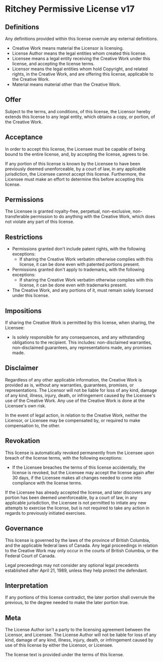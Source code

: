 # Ritchey Permissive License v17

## Definitions

Any definitions provided within this license overrule any external definitions.

- Creative Work means material the Licensor is licensing.
- License Author means the legal entities whom created this license.
- Licensee means a legal entity receiving the Creative Work under this license, and accepting the license terms.
- Licensor means the legal entities whom hold Copyright, and related rights, in the Creative Work, and are offering this license, applicable to the Creative Work.
- Material means material other than the Creative Work.

## Offer

Subject to the terms, and conditions, of this license, the Licensor hereby extends this license to any legal entity, which obtains a copy, or portion, of the Creative Work.

## Acceptance

In order to accept this license, the Licensee must be capable of being bound to the entire license, and, by accepting the license, agrees to be.

If any portion of this license is known by the Licensee to have been previously deemed unenforceable, by a court of law, in any applicable jurisdiction, the Licensee cannot accept this license. Furthermore, the Licensee must make an effort to determine this before accepting this license. 

## Permissions

The Licensee is granted royalty-free, perpetual, non-exclusive, non-transferable permission to do anything with the Creative Work, which does not violate any part of this license.

## Restrictions

- Permissions granted don't include patent rights, with the following exceptions:
  + If sharing the Creative Work verbatim otherwise complies with this license, it can be done even with patented portions present.
- Permissions granted don't apply to trademarks, with the following exceptions: 
  + If sharing the Creative Work verbatim otherwise complies with this license, it can be done even with trademarks present.
- The Creative Work, and any portions of it, must remain solely licensed under this license.

## Impositions

If sharing the Creative Work is permitted by this license, when sharing, the Licensee:
- Is solely responsible for any consequences, and any withstanding obligations to the recipient. This includes: non-disclaimed warranties, non-disclaimed guarantees, any representations made, any promises made.

## Disclaimer

Regardless of any other applicable information, the Creative Work is provided as is, without any warranties, guarantees, promises, or representations. The Licensor will not be liable for loss of any kind, damage of any kind, illness, injury, death, or infringement caused by the Licensee's use of the Creative Work. Any use of the Creative Work is done at the Licensee's own risk.

In the event of legal action, in relation to the Creative Work, neither the Licensor, or Licensee may be compensated by, or required to make compensation to, the other.

## Revokation

This license is automatically revoked permanently from the Licensee upon breach of the license terms, with the following exceptions:
- If the Licensee breaches the terms of this license accidentally, the license is revoked, but the Licensee may accept the license again after 30 days, if the Licensee makes all changes needed to come into compliance with the license terms.

If the Licensee has already accepted the license, and later discovers any portion has been deemed unenforceable, by a court of law, in any applicable jurisdiction, the Licensee is not permitted to intiate any new attempts to exercise the license, but is not required to take any action in regards to previously initiated exercises.

## Governance

This license is governed by the laws of the province of British Columbia, and the applicable federal laws of Canada. Any legal proceedings in relation to the Creative Work may only occur in the courts of British Columbia, or the Federal Court of Canada. 

Legal preceedings may not consider any optional legal precedents established after April 21, 1989, unless they help protect the defendant.

## Interpretation

If any portions of this license contradict, the later portion shall overrule the previous, to the degree needed to make the later portion true.

## Meta

The License Author isn't a party to the licensing agreement between the Licensor, and Licensee. The License Author will not be liable for loss of any kind, damage of any kind, illness, injury, death, or infringement caused by use of this license by either the Licensor, or Licensee.

The license text is provided under the terms of this license.
